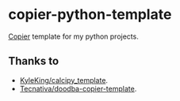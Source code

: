 # copier-python-template

[Copier](https://copier.readthedocs.io/en/stable/) template for my python projects.

## Thanks to

- [KyleKing/calcipy_template](https://github.com/KyleKing/calcipy_template/).
- [Tecnativa/doodba-copier-template](https://github.com/Tecnativa/doodba-copier-template/).

<!--

FIXME: Update below.

# Install copier globally with pipx or use your preferred method
pipx install copier

# For end users, get the template with the below snippet. Replace dest_folder_name (can use ".")
copier copy gh:KyleKing/calcipy_template dest_folder_name

# Updates can be retrieved with:
copier update .

This template aims at making it easier to configure your projects that
use Docker and Python (for example, for testing) to work with Github
Actions and support a CI workflow.

It uses Copier to keep your projects updated with a unified GH Actions
structure and configuration.

## What this project adds and configures

1. Docker automated builds with Github Actions
1. Python project structure for [Pytest][https://docs.pytest.org/]
   with [Poetry][https://python-poetry.org/] (optional)

- Pre-configured tools for code formatting, quality analysis and testing:
    - [black](https://github.com/psf/black),
    - [flakehell](https://github.com/life4/flakehell)
      ([flake8](https://gitlab.com/pycqa/flake8) wrapper) and plugins,
    - [isort](https://github.com/timothycrosley/isort),
    - [mypy](https://github.com/python/mypy),
    - [safety](https://github.com/pyupio/safety)

- Tests run with [pytest](https://github.com/pytest-dev/pytest) and plugins,
  with [coverage](https://github.com/nedbat/coveragepy) support

## 1st usage

1. [Install Copier](https://copier.readthedocs.io/en/stable/#installation)
1. Enter your project folder: `cd my-project`
1. Make it a git repo: `git init`
1. Run copier `copy https://github.com/Tecnativa/image-template.git .`
1. Answer questions
1. Commit: `git commit -am 'Apply image template'`

## Quick setup and usage

Make sure all the
[requirements](https://pawamoy.github.io/copier-poetry/requirements)
are met, then:

```bash
copier "https://github.com/pawamoy/copier-poetry.git" /path/to/your/new/project
```

Or even shorter:

```bash
copier "gh:pawamoy/copier-poetry" /path/to/your/new/project
```

See the [documentation](https://pawamoy.github.io/copier-poetry)
for more details.

## Get updates

1. Enter your project folder: `cd my-project`
1. Update: `copier -a .copier-answers.image-template.yml update`
1. Answer questions, if anything changed
1. Commit: `git commit -am 'Update image template'`


<https://github.com/app-generator/copier-jinja>
<https://github.com/app-generator/copier-jinja-demo>
<https://github.com/branchvincent/python-template>
<https://github.com/Cecron/copier-python>
<https://github.com/copier-org/autopretty>
<https://github.com/eliostvs/tomate-plugin-template>
<https://github.com/maces/python-tooling-enterpy2021>
<https://github.com/NathanDeMaria/mirrorball>
<https://github.com/OCA/oca-addons-repo-template>
<https://github.com/pawamoy/copier-poetry>
<https://github.com/pawamoy/copier-pdm>
<https://github.com/pdm-project/copier-pdm>
<https://github.com/Tecnativa/doodba-copier-template>
<https://github.com/Tecnativa/image-template>
<https://github.com/ypid/debops-template>
<https://github.com/cjolowicz/cookiecutter-hypermodern-python>


https://copier.readthedocs.io/en/stable/updating/

```bash
copier copy gh:proinsias/copier-python-template .
copier update
copier -a .copier-answers.autopretty.yml update
```

-->
